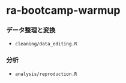 # ra-bootcamp-warmup

### データ整理と変換
- `cleaning/data_editing.R`

### 分析
- `analysis/reproduction.R`

